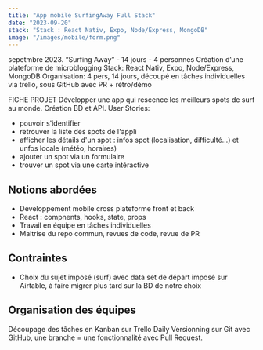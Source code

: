 ```yaml
---
title: "App mobile SurfingAway Full Stack"
date: "2023-09-20"
stack: "Stack : React Nativ, Expo, Node/Express, MongoDB"
image: "/images/mobile/form.png"
---
```


sepetmbre 2023. “Surfing Away” - 14 jours - 4 personnes
Création d’une plateforme de microblogging
Stack:  React Nativ, Expo, Node/Express, MongoDB
Organisation: 4 pers, 14 jours, découpé en tâches individuelles via trello, sous GitHub avec PR + rétro/démo

FICHE PROJET
Développer une app qui rescence les meilleurs spots de surf au monde. Création BD et API.
User Stories: 
- pouvoir s'identifier
- retrouver la liste des spots de l'appli
- afficher les détails d'un spot : infos spot (localisation, difficulté...) et unfos locale (météo, horaires)
- ajouter un spot via un formulaire
- trouver un spot via une carte intéractive

## **Notions abordées**
- Développement mobile cross plateforme front et back
- React : compnents, hooks, state, props
- Travail en équipe en tâches individuelles
- Maitrise du repo commun, revues de code, revue de PR

## **Contraintes**
- Choix du sujet imposé (surf) avec data set de départ imposé sur Airtable, à faire migrer plus tard sur la BD de notre choix

## **Organisation des équipes**
Découpage des tâches en Kanban sur Trello
Daily
Versionning sur Git avec GitHub, une branche = une fonctionnalité avec Pull Request.